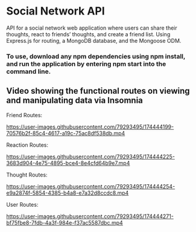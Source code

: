 # Social Network API

API for a social network web application where users can share their thoughts, react to friends’ thoughts, and create a friend list. Using Express.js for routing, a MongoDB database, and the Mongoose ODM.
 
### To use, download any npm dependencies using npm install, and run the application by entering npm start into the command line. 


## Video showing the functional routes on viewing and manipulating data via Insomnia 


Friend Routes:

https://user-images.githubusercontent.com/79293495/174444199-70576b2f-85c4-4617-a19c-75ac8df538db.mp4


Reaction Routes: 

https://user-images.githubusercontent.com/79293495/174444225-3683d904-4e75-4895-bce4-8e4cfd64b9e7.mp4

Thought Routes:

https://user-images.githubusercontent.com/79293495/174444254-e9a2874f-5854-4385-b4a8-e7a32d8ccdc8.mp4

User Routes:

https://user-images.githubusercontent.com/79293495/174444271-bf75fbe8-7fdb-4a3f-984e-f37ac5587dbc.mp4

